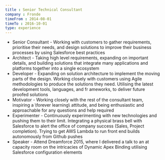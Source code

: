 ```yaml
---
title : Senior Technical Consultant
company : Fronde
timeFrom : 2014-08-01
timeTo : 2016-10-01
type: experience
---
```

- Senior Consultant - Working with customers to gather requirements, prioritise their needs, and design solutions to improve their business processes by using Salesforce best practices
- Architect - Taking high level requirements, expanding on important details, and building solutions that integrate many applications and platforms together into a single ecosystem
- Developer - Expanding on solution architecture to implement the moving parts of the design. Working closely with customers using Agile methodologies to produce the solutions they need. Utilising the latest development tools, languages, and fr    ameworks, to deliver future proofed solutions
- Motivator - Working closely with the rest of the consultant team, inspiring a \forever learning\ attitude, and being enthusiastic and approachable for any questions and help required
- Experimenter - Continuously experimenting with new technologies and pushing them to their limit. Integrating a physical brass bell with Salesforce to alert the office of company success (Sales, Project completion). Trying to get AWS Lambda to     run front end builds autonomously from Github pushes
- Speaker - Attend Dreamforce 2015, where I delivered a talk to an at capacity room on the intricacies of Dynamic Apex Binding utilising Salesforce configuration elements
